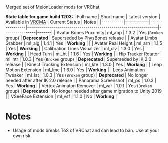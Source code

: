 Merged set of MelonLoader mods for VRChat.

**State table for game build 1203:**
| Full name | Short name | Latest version | Available in [VRCMA](https://github.com/knah/VRCMelonAssistant) | Current Status | Notes |
|-----------|------------|----------------|-----------------------------------------------------------------|----------------|-------|
| Avatar Bones Proximity| ml_abp | 1.3.2 | Yes (`Broken` group) | **Deprecated** | Superseded by PhysBones release |
| Avatar Limbs Grabber | ml_alg | 1.4.1 | Yes | **Working** | |
| Avatar Real Height | ml_arh | 1.1.5 | Yes | **Working** |
| Calibration Lines Visualizer | ml_clv | 1.3.0 | Yes | **Working** |
| Head Turn | ml_ht | 1.1.6 | Yes | **Working** |
| Hip Tracker Rotator | ml_htr | 1.0.3 | Yes (`Broken` group) | **Deprecated** | Superseded by IK 2.0 release |
| Kinect Tracking Extension | ml_kte | 1.3.0 | Yes | **Working** |
| Leap Motion Extension | ml_lme | 1.6.0 | Yes | **Working** |
| Legs Animation Tweaker | ml_lat | 1.0.3 | Yes (`Broken` group) | **Deprecated** |  No longer needed after after IK 2.0 release |
| Panorama Screenshot | ml_ps | 1.0.3 | Yes | **Working** |
| Vertex Animaton Remover | ml_var | 1.0.1 | Yes (`Broken` group) | **Deprecated** | No longer needed after game migration to Unity 2019 |
| VSeeFace Extension | ml_vsf | 1.1.0 | No | **Working** |

# Notes
* Usage of mods breaks ToS of VRChat and can lead to ban. Use at your own risk.
